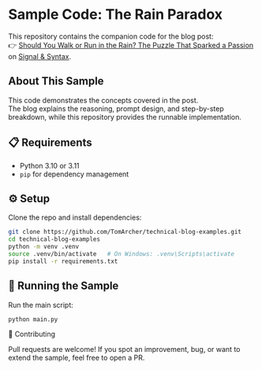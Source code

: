 # Sample Code: The Rain Paradox

This repository contains the companion code for the blog post:  
👉 [Should You Walk or Run in the Rain? The Puzzle That Sparked a Passion](https://tomarcher.io/posts/rain-paradox/) on [Signal & Syntax](https://tomarcher.io/).

## About This Sample

This code demonstrates the concepts covered in the post.  
The blog explains the reasoning, prompt design, and step-by-step breakdown, while this repository provides the runnable implementation.

## 📋 Requirements

- Python 3.10 or 3.11
- `pip` for dependency management

## ⚙️ Setup

Clone the repo and install dependencies:

```bash
git clone https://github.com/TomArcher/technical-blog-examples.git
cd technical-blog-examples
python -m venv .venv
source .venv/bin/activate   # On Windows: .venv\Scripts\activate
pip install -r requirements.txt
```

## 🚀 Running the Sample

Run the main script:

```bash
python main.py
```

🤝 Contributing

Pull requests are welcome! If you spot an improvement, bug, or want to extend the sample, feel free to open a PR.
